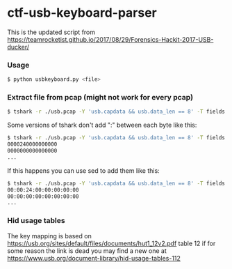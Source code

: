 # ctf-usb-keyboard-parser

This is the updated script from https://teamrocketist.github.io/2017/08/29/Forensics-Hackit-2017-USB-ducker/

### Usage
```bash
$ python usbkeyboard.py <file>
```

### Extract file from pcap (might not work for every pcap)
```bash
$ tshark -r ./usb.pcap -Y 'usb.capdata && usb.data_len == 8' -T fields -e usb.capdata > usbPcapData
```

Some versions of tshark don't add ":" between each byte like this:

```bash
$ tshark -r ./usb.pcap -Y 'usb.capdata && usb.data_len == 8' -T fields -e usb.capdata
0000240000000000
0000000000000000
...
```

If this happens you can use sed to add them like this:

```bash
$ tshark -r ./usb.pcap -Y 'usb.capdata && usb.data_len == 8' -T fields -e usb.capdata | sed 's/../:&/g' | sed 's/^://'
00:00:24:00:00:00:00:00
00:00:00:00:00:00:00:00
...
```

### Hid usage tables
The key mapping is based on https://usb.org/sites/default/files/documents/hut1_12v2.pdf table 12
if for some reason the link is dead you may find a new one at https://www.usb.org/document-library/hid-usage-tables-112
